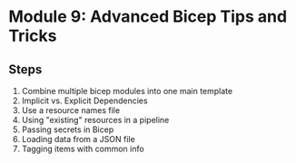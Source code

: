 # Module 9: Advanced Bicep Tips and Tricks

## Steps

1. Combine multiple bicep modules into one main template
2. Implicit vs. Explicit Dependencies
3. Use a resource names file
4. Using "existing" resources in a pipeline
5. Passing secrets in Bicep
6. Loading data from a JSON file
7. Tagging items with common info
